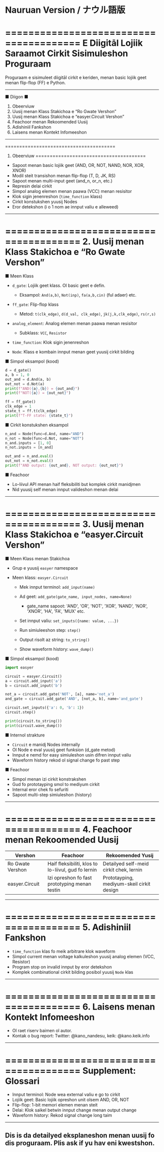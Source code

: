 # Nauruan Version / ナウル語版

\=======================================
E Diigitāl Lojiik Saraamot Cirkit Sisimuleshon Proguraam
========================================================

Proguraam e sisimuleet diigitāl cirkit e keriden, menan basic lojiik geet menan flip-flop (FF) e Python.

---

■ Diigon ■

1. Obeerviuw
2. Uusij menan Klass Stakichoa e “Ro Gwate Vershon”
3. Uusij menan Klass Stakichoa e “easyer.Circuit Vershon”
4. Feachoor menan Rekoomended Uusij
5. Adishiniil Fankshon
6. Laisens menan Kontekt Infomeeshon

---

\=======================================

1. Obeerviuw
   \=======================================

* Sapoot menan basic lojiik geet (AND, OR, NOT, NAND, NOR, XOR, XNOR)
* Modil steit transishon menan flip-flop (T, D, JK, RS)
* Sapoot menan multi-input geet (and\_n, or\_n, etc.)
* Represin delai cirkit
* Simpol analog elemen menan paawa (VCC) menan resisitor
* Klok sigin jenenreshon (`time_function` klass)
* Cirkit konstukshen yuusij Nodes
* Eror detekshon (i o 1 nom ae innput valiu e alleweed)

---

\=======================================
2\. Uusij menan Klass Stakichoa e “Ro Gwate Vershon”
====================================================

■ Meen Klass

* `d_gate`: Lojiik geet klass. Ol basic geet e defin.

  * Eksampol: `And(a,b)`, `Not(inp)`, `fa(a,b,cin)` (ful adaer) etc.
* `ff_gate`: Flip-flop klass

  * Metod: `t(clk_edge)`, `d(d_val, clk_edge)`, `jk(j,k,clk_edge)`, `rs(r,s)`
* `analog_element`: Analog elemen menan paawa menan resisitor

  * Subklass: `VCC`, `Resistor`
* `time_function`: Klok sigin jenenreshon
* `Node`: Klass e kombain innput menan geet yuusij cirkit bilding

■ Simpol eksampol (kood)

```python
d = d_gate()
a, b = 1, 0
out_and = d.And(a, b)
out_not = d.Not(a)
print(f"AND({a},{b}) = {out_and}")
print(f"NOT({a}) = {out_not}")

ff = ff_gate()
clk_edge = 1
state_t = ff.t(clk_edge)
print(f"T-FF state: {state_t}")
```

■ Cirkit konstukshen eksampol

```python
n_and = Node(func=d.And, name="AND")
n_not = Node(func=d.Not, name="NOT")
n_and.inputs = [1, 0]
n_not.inputs = [n_and]

out_and = n_and.eval()
out_not = n_not.eval()
print(f"AND output: {out_and}, NOT output: {out_not}")
```

■ Feachoor

* Lo-liivul API menan haif fleksibiliti but komplek cirkit manidjmen
* Nid yuusij self menan innput valideshon menan delai

---

\=======================================
3\. Uusij menan Klass Stakichoa e “easyer.Circuit Vershon”
==========================================================

■ Meen Klass menan Stakichoa

* Grup e yuusij `easyer` namespace
* Meen klass: `easyer.Circuit`

  * Mek innput terminol: `add_input(name)`
  * Ad geet: `add_gate(gate_name, input_nodes, name=None)`

    * gate\_name sapoot: 'AND', 'OR', 'NOT', 'XOR', 'NAND', 'NOR', 'XNOR', 'HA', 'FA', 'MUX' etc.
  * Set innput valiu: `set_inputs({name: value, ...})`
  * Run simiuleeshon step: `step()`
  * Output risolt az string: `to_string()`
  * Show waveform history: `wave_dump()`

■ Simpol eksampol (kood)

```python
import easyer

circuit = easyer.Circuit()
a = circuit.add_input('a')
b = circuit.add_input('b')

not_a = circuit.add_gate('NOT', [a], name='not_a')
and_gate = circuit.add_gate('AND', [not_a, b], name='and_gate')

circuit.set_inputs({'a': 0, 'b': 1})
circuit.step()

print(circuit.to_string())
print(circuit.wave_dump())
```

■ Internol strakture

* `Circuit` e manidj Nodes internally
* Ol Node e eval yuusij geet funksion (d\_gate metod)
* Innput e nemd for easy simiuleshon usin difren innput valiu
* Waveform history rekod ol signal change fo past step

■ Feachoor

* Simpol menan izi cirkit konstrakshen
* Gud fo prototayping smol to mediyum cirkit
* Internal eror chek fo sefuriti
* Sapoot multi-step simiuleshon (history)

---

\=======================================
4\. Feachoor menan Rekoomended Uusij
====================================

| Vershon          | Feachoor                                            | Rekoomended Yusij                         |
| ---------------- | --------------------------------------------------- | ----------------------------------------- |
| Ro Gwate Vershon | Haif fleksibiliti, klos to lo-liivul, gud fo lernin | Detailyed self-meid cirkit chek, lernin   |
| easyer.Circuit   | Izi opreshon fo fast prototyping menan testin       | Prototayping, mediyum-skeil cirkit design |

---

\=======================================
5\. Adishiniil Fankshon
=======================

* `time_function` klas fo meik arbitrare klok waveform
* Simpol current menan voltage kalkuleshon yuusij analog elemen (VCC, Resistor)
* Program stop on invalid innput by eror detekshon
* Komplek combinational cirkit bilding posibol yuusij `Node` klas

---

\=======================================
6\. Laisens menan Kontekt Infomeeshon
=====================================

* Ol raet riserv baimen ol autor.
* Kontak o bug report: Twitter: @kano\_nandesu, keik: @kano.keik.info

---

\=======================================
Supplement: Glossari
====================

* Innput terminol: Node wea external valiu e go to cirkit
* Lojiik geet: Basic lojiik opreshon unit olsem AND, OR, NOT
* Flip-flop: 1-bit memori elemen menan steit
* Delai: Klok saikel betwin innput change menan output change
* Waveform history: Rekod signal change long taim

---

Dis is da detailyed eksplaneshon menan uusij fo dis proguraam.
Plis ask if yu hav eni kwestshon.
---------------------------------
